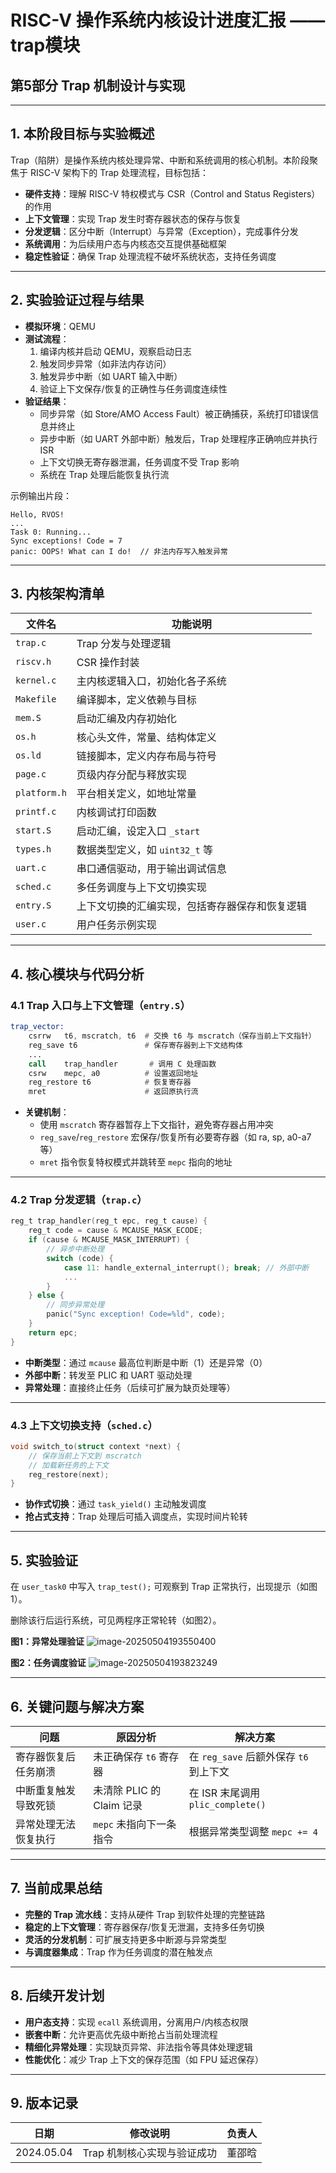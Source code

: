 # RISC-V 操作系统内核设计进度汇报 —— trap模块

## 第5部分 Trap 机制设计与实现

---

## 1. 本阶段目标与实验概述

Trap（陷阱）是操作系统内核处理异常、中断和系统调用的核心机制。本阶段聚焦于 RISC-V 架构下的 Trap 处理流程，目标包括：

- **硬件支持**：理解 RISC-V 特权模式与 CSR（Control and Status Registers）的作用
- **上下文管理**：实现 Trap 发生时寄存器状态的保存与恢复
- **分发逻辑**：区分中断（Interrupt）与异常（Exception），完成事件分发
- **系统调用**：为后续用户态与内核态交互提供基础框架
- **稳定性验证**：确保 Trap 处理流程不破坏系统状态，支持任务调度

---

## 2. 实验验证过程与结果

- **模拟环境**：QEMU
- **测试流程**：
  1. 编译内核并启动 QEMU，观察启动日志
  2. 触发同步异常（如非法内存访问）
  3. 触发异步中断（如 UART 输入中断）
  4. 验证上下文保存/恢复的正确性与任务调度连续性
- **验证结果**：
  - 同步异常（如 Store/AMO Access Fault）被正确捕获，系统打印错误信息并终止
  - 异步中断（如 UART 外部中断）触发后，Trap 处理程序正确响应并执行 ISR
  - 上下文切换无寄存器泄漏，任务调度不受 Trap 影响
  - 系统在 Trap 处理后能恢复执行流

示例输出片段：
```
Hello, RVOS!
...
Task 0: Running...
Sync exceptions! Code = 7
panic: OOPS! What can I do!  // 非法内存写入触发异常
```

---

## 3. 内核架构清单

| 文件名       | 功能说明                                       |
| ------------ | ---------------------------------------------- |
| `trap.c`     | Trap 分发与处理逻辑                            |
| `riscv.h`    | CSR 操作封装                                   |
| `kernel.c`   | 主内核逻辑入口，初始化各子系统                 |
| `Makefile`   | 编译脚本，定义依赖与目标                       |
| `mem.S`      | 启动汇编及内存初始化                           |
| `os.h`       | 核心头文件，常量、结构体定义                   |
| `os.ld`      | 链接脚本，定义内存布局与符号                   |
| `page.c`     | 页级内存分配与释放实现                         |
| `platform.h` | 平台相关定义，如地址常量                       |
| `printf.c`   | 内核调试打印函数                               |
| `start.S`    | 启动汇编，设定入口 `_start`                    |
| `types.h`    | 数据类型定义，如 `uint32_t` 等                 |
| `uart.c`     | 串口通信驱动，用于输出调试信息                 |
| `sched.c`    | 多任务调度与上下文切换实现                     |
| `entry.S`    | 上下文切换的汇编实现，包括寄存器保存和恢复逻辑 |
| `user.c`     | 用户任务示例实现                               |

---

## 4. 核心模块与代码分析

### 4.1 Trap 入口与上下文管理（`entry.S`）

```asm
trap_vector:
    csrrw   t6, mscratch, t6  # 交换 t6 与 mscratch（保存当前上下文指针）
    reg_save t6               # 保存寄存器到上下文结构体
    ...
    call    trap_handler       # 调用 C 处理函数
    csrw    mepc, a0          # 设置返回地址
    reg_restore t6            # 恢复寄存器
    mret                      # 返回原执行流
```

- **关键机制**：
  - 使用 `mscratch` 寄存器暂存上下文指针，避免寄存器占用冲突
  - `reg_save`/`reg_restore` 宏保存/恢复所有必要寄存器（如 ra, sp, a0-a7 等）
  - `mret` 指令恢复特权模式并跳转至 `mepc` 指向的地址

---

### 4.2 Trap 分发逻辑（`trap.c`）

```c
reg_t trap_handler(reg_t epc, reg_t cause) {
    reg_t code = cause & MCAUSE_MASK_ECODE;
    if (cause & MCAUSE_MASK_INTERRUPT) {
        // 异步中断处理
        switch (code) {
            case 11: handle_external_interrupt(); break; // 外部中断
            ...
        }
    } else {
        // 同步异常处理
        panic("Sync exception! Code=%ld", code);
    }
    return epc;
}
```

- **中断类型**：通过 `mcause` 最高位判断是中断（1）还是异常（0）
- **外部中断**：转发至 PLIC 和 UART 驱动处理
- **异常处理**：直接终止任务（后续可扩展为缺页处理等）

---

### 4.3 上下文切换支持（`sched.c`）

```c
void switch_to(struct context *next) {
    // 保存当前上下文到 mscratch
    // 加载新任务的上下文
    reg_restore(next);
}
```

- **协作式切换**：通过 `task_yield()` 主动触发调度
- **抢占式支持**：Trap 处理后可插入调度点，实现时间片轮转

---

## 5. 实验验证

在 `user_task0` 中写入 `trap_test();` 可观察到 Trap 正常执行，出现提示（如图1）。

删除该行后运行系统，可见两程序正常轮转（如图2）。

**图1：异常处理验证**
![image-20250504193550400](C:\Users\Dongs\AppData\Roaming\Typora\typora-user-images\image-20250504193550400.png)

**图2：任务调度验证**
![image-20250504193823249](C:\Users\Dongs\AppData\Roaming\Typora\typora-user-images\image-20250504193823249.png)

---

## 6. 关键问题与解决方案

| 问题                 | 原因分析                  | 解决方案                               |
| -------------------- | ------------------------- | -------------------------------------- |
| 寄存器恢复后任务崩溃 | 未正确保存 `t6` 寄存器    | 在 `reg_save` 后额外保存 `t6` 到上下文 |
| 中断重复触发导致死锁 | 未清除 PLIC 的 Claim 记录 | 在 ISR 末尾调用 `plic_complete()`      |
| 异常处理无法恢复执行 | `mepc` 未指向下一条指令   | 根据异常类型调整 `mepc += 4`           |

---

## 7. 当前成果总结

- **完整的 Trap 流水线**：支持从硬件 Trap 到软件处理的完整链路
- **稳定的上下文管理**：寄存器保存/恢复无泄漏，支持多任务切换
- **灵活的分发机制**：可扩展支持更多中断源与异常类型
- **与调度器集成**：Trap 作为任务调度的潜在触发点

---

## 8. 后续开发计划

- **用户态支持**：实现 `ecall` 系统调用，分离用户/内核态权限
- **嵌套中断**：允许更高优先级中断抢占当前处理流程
- **精细化异常处理**：实现缺页异常、非法指令等具体处理逻辑
- **性能优化**：减少 Trap 上下文的保存范围（如 FPU 延迟保存）

---

## 9. 版本记录

| 日期       | 修改说明                    | 负责人 |
| ---------- | --------------------------- | ------ |
| 2024.05.04 | Trap 机制核心实现与验证成功 | 董邵晗 |

